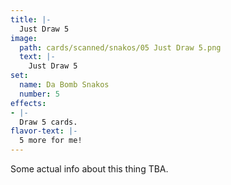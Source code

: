```yaml
---
title: |-
  Just Draw 5
image: 
  path: cards/scanned/snakos/05 Just Draw 5.png
  text: |-
    Just Draw 5
set:
  name: Da Bomb Snakos
  number: 5
effects: 
- |-
  Draw 5 cards.
flavor-text: |-
  5 more for me!
---
```

Some actual info about this thing TBA.
